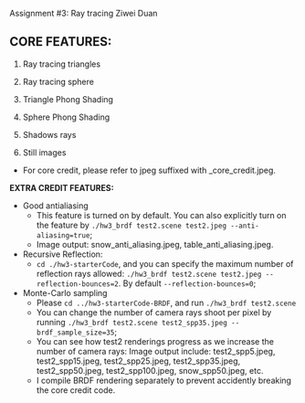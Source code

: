 Assignment #3: Ray tracing
Ziwei Duan

**CORE FEATURES:**
------------------
1) Ray tracing triangles                 

2) Ray tracing sphere                     

3) Triangle Phong Shading                

4) Sphere Phong Shading                  

5) Shadows rays                          

6) Still images                           

- For core credit, please refer to jpeg suffixed with _core_credit.jpeg.



**EXTRA CREDIT FEATURES:** 
- Good antialiasing
    - This feature is turned on by default. You can also explicitly turn on the feature by `./hw3_brdf test2.scene test2.jpeg --anti-aliasing=true`;
    - Image output: snow_anti_aliasing.jpeg, table_anti_aliasing.jpeg.
- Recursive Reflection:
   - `cd ./hw3-starterCode`, and you can specify the maximum number of reflection rays allowed:  `./hw3_brdf test2.scene test2.jpeg --reflection-bounces=2`. By default `--reflection-bounces=0`;     
- Monte-Carlo sampling 
    - Please `cd ../hw3-starterCode-BRDF`, and run `./hw3_brdf test2.scene`
    - You can change the number of camera rays shoot per pixel by running `./hw3_brdf test2.scene test2_spp35.jpeg --brdf_sample_size=35`; 
    - You can see how test2 renderings progress as we increase the number of camera rays: 
      Image output include: test2_spp5.jpeg, test2_spp15.jpeg, test2_spp25.jpeg, test2_spp35.jpeg, test2_spp50.jpeg, test2_spp100.jpeg, snow_spp50.jpeg, etc. 
    - I compile BRDF rendering separately to prevent accidently breaking the core credit code.




   
